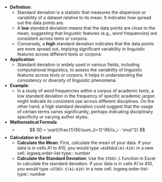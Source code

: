 - **Definition**:
	- Standard deviation is a statistic that measures the dispersion or variability of a dataset relative to its mean. It indicates how spread out the data points are.
	- A **low** standard deviation means that the data points are close to the mean, suggesting that linguistic features (e.g., word frequencies) are consistent across texts or corpora.
	- Conversely, a **high** standard deviation indicates that the data points are more spread out, implying significant variability in linguistic features across different texts or corpora.
- **Application**:
	- Standard deviation is widely used in various fields, including computational linguistics, to assess the variability of linguistic features across texts or corpora. It helps in understanding the consistency or diversity of linguistic phenomena.
- **Example**:
	- In a study of word frequencies within a corpus of academic texts, a low standard deviation in the frequency of specific academic jargon might indicate its consistent use across different disciplines. On the other hand, a high standard deviation could suggest that the usage of certain terms varies significantly, perhaps indicating disciplinary specificity or varying author styles.
- **Mathematical Formula**
	- $$ SD = \sqrt{\frac{1}{N}\sum_{i=1}^{N}(x_i - \mu)^2} $$
- **Calculation in Excel**
	- **Calculate the Mean**: First, calculate the mean of your data. If your data is in cells A1 to A10, you would type `=AVERAGE(A1:A10)` in a new cell.
	  logseq.order-list-type:: number
	- **Calculate the Standard Deviation**: Use the `STDEV.S` function in Excel to calculate the standard deviation. If your data is in cells A1 to A10, you would type `=STDEV.S(A1:A10)` in a new cell.
	  logseq.order-list-type:: number